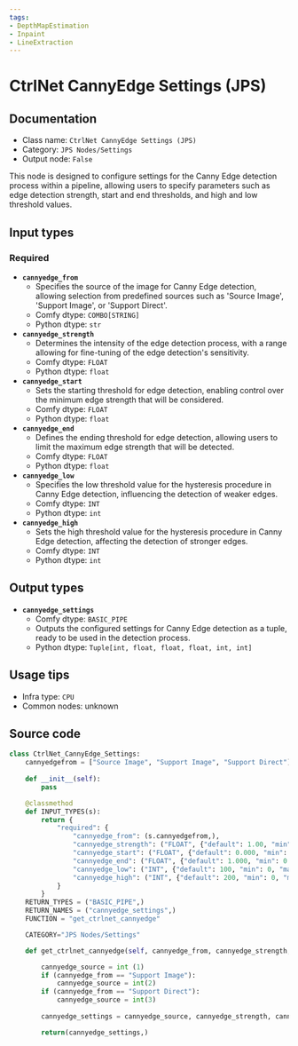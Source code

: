 ```yaml
---
tags:
- DepthMapEstimation
- Inpaint
- LineExtraction
---
```


# CtrlNet CannyEdge Settings (JPS)
## Documentation
- Class name: `CtrlNet CannyEdge Settings (JPS)`
- Category: `JPS Nodes/Settings`
- Output node: `False`

This node is designed to configure settings for the Canny Edge detection process within a pipeline, allowing users to specify parameters such as edge detection strength, start and end thresholds, and high and low threshold values.
## Input types
### Required
- **`cannyedge_from`**
    - Specifies the source of the image for Canny Edge detection, allowing selection from predefined sources such as 'Source Image', 'Support Image', or 'Support Direct'.
    - Comfy dtype: `COMBO[STRING]`
    - Python dtype: `str`
- **`cannyedge_strength`**
    - Determines the intensity of the edge detection process, with a range allowing for fine-tuning of the edge detection's sensitivity.
    - Comfy dtype: `FLOAT`
    - Python dtype: `float`
- **`cannyedge_start`**
    - Sets the starting threshold for edge detection, enabling control over the minimum edge strength that will be considered.
    - Comfy dtype: `FLOAT`
    - Python dtype: `float`
- **`cannyedge_end`**
    - Defines the ending threshold for edge detection, allowing users to limit the maximum edge strength that will be detected.
    - Comfy dtype: `FLOAT`
    - Python dtype: `float`
- **`cannyedge_low`**
    - Specifies the low threshold value for the hysteresis procedure in Canny Edge detection, influencing the detection of weaker edges.
    - Comfy dtype: `INT`
    - Python dtype: `int`
- **`cannyedge_high`**
    - Sets the high threshold value for the hysteresis procedure in Canny Edge detection, affecting the detection of stronger edges.
    - Comfy dtype: `INT`
    - Python dtype: `int`
## Output types
- **`cannyedge_settings`**
    - Comfy dtype: `BASIC_PIPE`
    - Outputs the configured settings for Canny Edge detection as a tuple, ready to be used in the detection process.
    - Python dtype: `Tuple[int, float, float, float, int, int]`
## Usage tips
- Infra type: `CPU`
- Common nodes: unknown


## Source code
```python
class CtrlNet_CannyEdge_Settings:
    cannyedgefrom = ["Source Image", "Support Image", "Support Direct"]
    
    def __init__(self):
        pass

    @classmethod
    def INPUT_TYPES(s):
        return {
            "required": {
                "cannyedge_from": (s.cannyedgefrom,),
                "cannyedge_strength": ("FLOAT", {"default": 1.00, "min": 0.00, "max": 10.00, "step": 0.10}),
                "cannyedge_start": ("FLOAT", {"default": 0.000, "min": 0.000, "max": 1.000, "step": 0.05}),
                "cannyedge_end": ("FLOAT", {"default": 1.000, "min": 0.000, "max": 1.000, "step": 0.05}),
                "cannyedge_low": ("INT", {"default": 100, "min": 0, "max": 255, "step": 1}),
                "cannyedge_high": ("INT", {"default": 200, "min": 0, "max": 255, "step": 1}),
            }   
        }
    RETURN_TYPES = ("BASIC_PIPE",) 
    RETURN_NAMES = ("cannyedge_settings",)
    FUNCTION = "get_ctrlnet_cannyedge"

    CATEGORY="JPS Nodes/Settings"

    def get_ctrlnet_cannyedge(self, cannyedge_from, cannyedge_strength, cannyedge_start, cannyedge_end, cannyedge_low, cannyedge_high):

        cannyedge_source = int (1)
        if (cannyedge_from == "Support Image"):
            cannyedge_source = int(2)
        if (cannyedge_from == "Support Direct"):
            cannyedge_source = int(3)
        
        cannyedge_settings = cannyedge_source, cannyedge_strength, cannyedge_start, cannyedge_end, cannyedge_low, cannyedge_high

        return(cannyedge_settings,)

```
